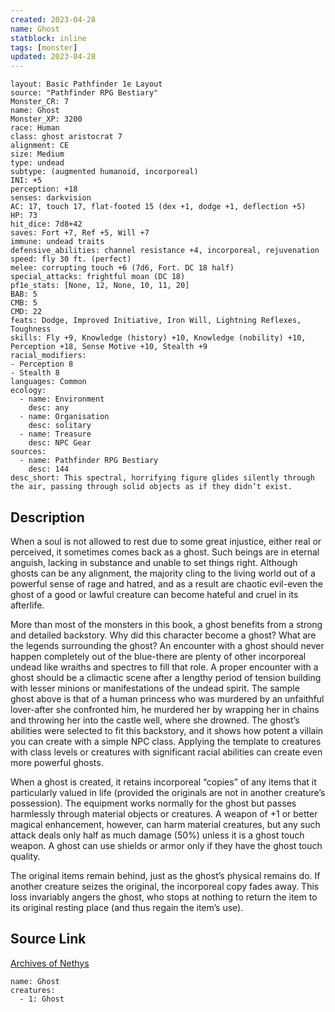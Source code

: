 ```yaml
---
created: 2023-04-28
name: Ghost
statblock: inline
tags: [monster]
updated: 2023-04-28
---
```

```statblock
layout: Basic Pathfinder 1e Layout
source: "Pathfinder RPG Bestiary"
Monster_CR: 7
name: Ghost
Monster_XP: 3200
race: Human
class: ghost aristocrat 7
alignment: CE
size: Medium
type: undead
subtype: (augmented humanoid, incorporeal)
INI: +5
perception: +18
senses: darkvision
AC: 17, touch 17, flat-footed 15 (dex +1, dodge +1, deflection +5)
HP: 73
hit_dice: 7d8+42
saves: Fort +7, Ref +5, Will +7
immune: undead traits
defensive_abilities: channel resistance +4, incorporeal, rejuvenation
speed: fly 30 ft. (perfect)
melee: corrupting touch +6 (7d6, Fort. DC 18 half)
special_attacks: frightful moan (DC 18)
pf1e_stats: [None, 12, None, 10, 11, 20]
BAB: 5
CMB: 5
CMD: 22
feats: Dodge, Improved Initiative, Iron Will, Lightning Reflexes, Toughness
skills: Fly +9, Knowledge (history) +10, Knowledge (nobility) +10, Perception +18, Sense Motive +10, Stealth +9
racial_modifiers:
- Perception 8
- Stealth 8
languages: Common
ecology:
  - name: Environment
    desc: any
  - name: Organisation
    desc: solitary
  - name: Treasure
    desc: NPC Gear
sources:
  - name: Pathfinder RPG Bestiary
    desc: 144
desc_short: This spectral, horrifying figure glides silently through the air, passing through solid objects as if they didn’t exist.
```
## Description
When a soul is not allowed to rest due to some great injustice, either real or perceived, it sometimes comes back as a ghost. Such beings are in eternal anguish, lacking in substance and unable to set things right. Although ghosts can be any alignment, the majority cling to the living world out of a powerful sense of rage and hatred, and as a result are chaotic evil-even the ghost of a good or lawful creature can become hateful and cruel in its afterlife.

More than most of the monsters in this book, a ghost benefits from a strong and detailed backstory. Why did this character become a ghost? What are the legends surrounding the ghost? An encounter with a ghost should never happen completely out of the blue-there are plenty of other incorporeal undead like wraiths and spectres to fill that role. A proper encounter with a ghost should be a climactic scene after a lengthy period of tension building with lesser minions or manifestations of the undead spirit. The sample ghost above is that of a human princess who was murdered by an unfaithful lover-after she confronted him, he murdered her by wrapping her in chains and throwing her into the castle well, where she drowned. The ghost’s abilities were selected to fit this backstory, and it shows how potent a villain you can create with a simple NPC class. Applying the template to creatures with class levels or creatures with significant racial abilities can create even more powerful ghosts.

When a ghost is created, it retains incorporeal “copies” of any items that it particularly valued in life (provided the originals are not in another creature’s possession). The equipment works normally for the ghost but passes harmlessly through material objects or creatures. A weapon of +1 or better magical enhancement, however, can harm material creatures, but any such attack deals only half as much damage (50%) unless it is a ghost touch weapon. A ghost can use shields or armor only if they have the ghost touch quality.

The original items remain behind, just as the ghost’s physical remains do. If another creature seizes the original, the incorporeal copy fades away. This loss invariably angers the ghost, who stops at nothing to return the item to its original resting place (and thus regain the item’s use).
## Source Link
[Archives of Nethys](https://aonprd.com/MonsterDisplay.aspx?ItemName=Ghost)
```encounter-table
name: Ghost
creatures:
  - 1: Ghost
```
